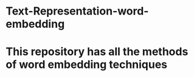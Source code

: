 # Text-Representation-word-embedding

# This repository has all the methods of word embedding techniques
